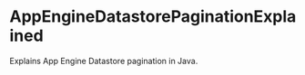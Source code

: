 AppEngineDatastorePaginationExplained
=====================================

Explains App Engine Datastore pagination in Java.